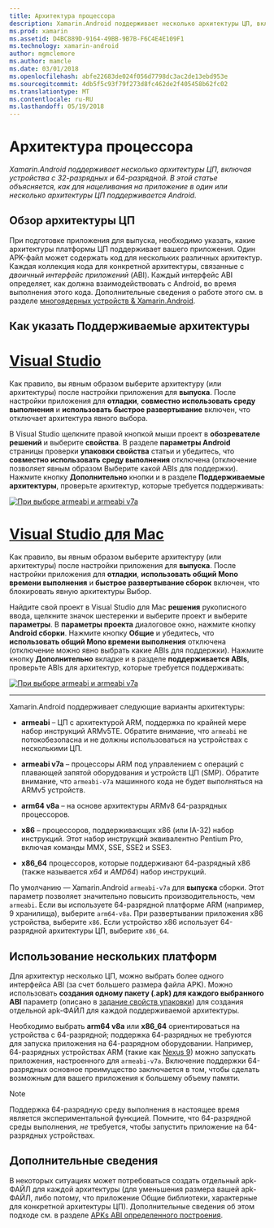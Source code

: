 ```yaml
---
title: Архитектура процессора
description: Xamarin.Android поддерживает несколько архитектуры ЦП, включая устройства с 32-разрядных и 64-разрядной. В этой статье объясняется, как для нацеливания на приложение в один или несколько архитектуры ЦП поддерживается Android.
ms.prod: xamarin
ms.assetid: D4BC889D-9164-49BB-9B7B-F6C4E4E109F1
ms.technology: xamarin-android
author: mgmclemore
ms.author: mamcle
ms.date: 03/01/2018
ms.openlocfilehash: abfe22683de024f056d7798dc3ac2de13ebd953e
ms.sourcegitcommit: 4db5f5c93f79f273d8fc462de2f405458b62fc02
ms.translationtype: MT
ms.contentlocale: ru-RU
ms.lasthandoff: 05/19/2018
---
```

# <a name="cpu-architectures"></a>Архитектура процессора

_Xamarin.Android поддерживает несколько архитектуры ЦП, включая устройства с 32-разрядных и 64-разрядной. В этой статье объясняется, как для нацеливания на приложение в один или несколько архитектуры ЦП поддерживается Android._

## <a name="cpu-architectures-overview"></a>Обзор архитектуры ЦП

При подготовке приложения для выпуска, необходимо указать, какие архитектуры платформы ЦП поддерживает вашего приложения. Один APK-файл может содержать код для нескольких различных архитектур. Каждая коллекция кода для конкретной архитектуры, связанные с *двоичный интерфейс приложений* (ABI). Каждый интерфейс ABI определяет, как должна взаимодействовать с Android, во время выполнения этого кода.
Дополнительные сведения о работе этого см. в разделе [многоядерных устройств &amp; Xamarin.Android](~/android/deploy-test/multicore-devices.md).


## <a name="how-to-specify-supported-architectures"></a>Как указать Поддерживаемые архитектуры

# <a name="visual-studiotabvswin"></a>[Visual Studio](#tab/vswin)

Как правило, вы явным образом выберите архитектуру (или архитектуры) после настройки приложения для **выпуска**. После настройки приложения для **отладки**, **совместно использовать среду выполнения** и **использовать быстрое развертывание** включен, что отключает архитектура явного выбора.

В Visual Studio щелкните правой кнопкой мыши проект в **обозревателе решений** и выберите **свойства**. В разделе **параметры Android** страницы проверки **упаковки свойства** статьи и убедитесь, что **совместно использовать среду выполнения** отключена (отключение позволяет явным образом Выберите какой ABIs для поддержки). Нажмите кнопку **Дополнительно** кнопки и в разделе **Поддерживаемые архитектуры**, проверьте архитектур, которые требуется поддерживать:

[![При выборе armeabi и armeabi v7a](cpu-architectures-images/vs/01-abi-selections-sml.png)](cpu-architectures-images/vs/01-abi-selections.png#lightbox)

# <a name="visual-studio-for-mactabvsmac"></a>[Visual Studio для Mac](#tab/vsmac)

Как правило, вы явным образом выберите архитектуру (или архитектуры) после настройки приложения для **выпуска**. После настройки приложения для **отладки**, **использовать общий Mono времени выполнения** и **быстрое развертывание сборок** включен, что блокировать явную архитектуры Выбор.

Найдите свой проект в Visual Studio для Mac **решения** рукописного ввода, щелкните значок шестеренки и выберите проект и выберите **параметры**. В **параметры проекта** диалоговое окно, нажмите кнопку **Android сборки**. Нажмите кнопку **Общие** и убедитесь, что **использовать общий Mono времени выполнения** отключена (отключение можно явно выбрать какие ABIs для поддержки). Нажмите кнопку **Дополнительно** вкладке и в разделе **поддерживается ABIs**, проверьте ABIs для архитектур, которые требуется поддерживать:

[![При выборе armeabi и armeabi v7a](cpu-architectures-images/xs/01-abi-selections-sml.png)](cpu-architectures-images/xs/01-abi-selections.png#lightbox)

-----


Xamarin.Android поддерживает следующие варианты архитектуры:

-   **armeabi** &ndash; ЦП с архитектурой ARM, поддержка по крайней мере набор инструкций ARMv5TE. Обратите внимание, что `armeabi` не потокобезопасна и не должны использоваться на устройствах с несколькими ЦП.

-   **armeabi v7a** &ndash; процессоры ARM под управлением с операций с плавающей запятой оборудования и устройств ЦП (SMP). Обратите внимание, что `armeabi-v7a` машинного кода не будет выполняться на ARMv5 устройств.

-   **arm64 v8a** &ndash; на основе архитектуры ARMv8 64-разрядных процессоров.

-   **x86** &ndash; процессоров, поддерживающих x86 (или IA-32) набор инструкций. Этот набор инструкций эквивалентно Pentium Pro, включая команды MMX, SSE, SSE2 и SSE3.

-   **x86_64** процессоров, которые поддерживают 64-разрядный x86 (также называется *x64* и *AMD64*) набор инструкций.

По умолчанию — Xamarin.Android `armeabi-v7a` для **выпуска** сборки. Этот параметр позволяет значительно повысить производительность, чем `armeabi`. Если вы используете 64-разрядной платформе ARM (например, 9 хранилища), выберите `arm64-v8a`. При развертывании приложения x86 устройства, выберите `x86`. Если устройство x86 использует 64-разрядной архитектуры ЦП, выберите `x86_64`.

## <a name="targeting-multiple-platforms"></a>Использование нескольких платформ

Для архитектур несколько ЦП, можно выбрать более одного интерфейса ABI (за счет большего размера файла APK). Можно использовать **создания одному пакету (.apk) для каждого выбранного ABI** параметр (описано в [задание свойств упаковки](~/android/deploy-test/release-prep/index.md#Set_Packaging_Properties)) для создания отдельной apk-ФАЙЛ для каждой поддерживаемой архитектуры.

Необходимо выбрать **arm64 v8a** или **x86_64** ориентироваться на устройства с 64-разрядной; поддержка 64-разрядных не требуются для запуска приложения на 64-разрядном оборудовании. Например, 64-разрядных устройствах ARM (такие как [Nexus 9](http://www.google.com/nexus/9/)) можно запускать приложения, настроенного для `armeabi-v7a`. Включение поддержки 64-разрядных основное преимущество заключается в том, чтобы сделать возможным для вашего приложения к большему объему памяти.

> [!NOTE]
> Поддержка 64-разрядную среду выполнения в настоящее время является экспериментальной функцией. Помните, что 64-разрядной среды выполнения, *не* требуется, чтобы запустить приложение на 64-разрядных устройствах. 

## <a name="additional-information"></a>Дополнительные сведения

В некоторых ситуациях может потребоваться создать отдельный apk-ФАЙЛ для каждой архитектуры (для уменьшения размера вашей apk-ФАЙЛ, либо потому, что приложение Общие библиотеки, характерные для конкретной архитектуры ЦП).
Дополнительные сведения об этом подходе см. в разделе [APKs ABI определенного построения](~/android/deploy-test/building-apps/abi-specific-apks.md).

